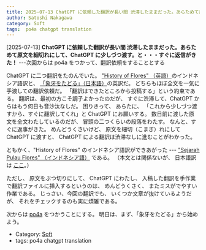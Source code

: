 ```yaml
---
title: 2025-07-13 ChatGPT に依頼した翻訳が長い間 渋滞したままだった。あらためて原文を細切れにして、ChatGPT に少しづつ渡す。と・・・すぐに返信がきた！ ---次回からは po4a をつかって、翻訳依頼をすることとする
author: Satoshi Nakagawa
category: Soft
tags:  po4a chatgpt translation
---
```


[2025-07-13] **ChatGPT に依頼した翻訳が長い間 渋滞したままだった。あらためて原文を細切れにして、ChatGPT に少しづつ渡す。と・・・すぐに返信がきた！**  ---次回からは po4a をつかって、翻訳依頼をすることとする

 ChatGPT に二つ翻訳をたのんでいた。
["History of Flores" （英語）](http://www.merapano.net/flores-web/history.html)のインドネシア語訳と、
[「象牙をたどる」（日本語）](http://www.merapano.net/~satoshi/anthrop/works/paper-0-md/rules.html)の英訳だ。
どちらもほぼ全文を一気に手渡しての翻訳依頼だ。
「翻訳はできたところから投稿する」という約束である。
翻訳は、最初の方こそ調子よかったのだが、
すぐに渋滞して、ChatGPT からはもう何日も音沙汰なしだ。
困りきって、
あらたに、
「これから少しづつ渡すから、すぐに翻訳してくれ」と ChatGPT にお願いする。
数日前に渡した原文を全文わたしているのだが、
冒頭の二つくらいの段落をわたす。
なんと、すぐに返事がきた。
めんどうくさいけど、
原文を細切（こまぎ）れにして ChatGPT に渡すと、
ChatGPT による翻訳は渋滞なしに進むことがわかった。

 ともかく、"History of Flores" のインドネシア語訳ができあがった ---
["Sejarah Pulau Flores" （インドネシア語）](http://www.merapano.net/flores-web/history.id.html) である。
（本文とは関係ないが、
日本語訳は
[ここ](http://www.merapano.net/flores-web/history.jp.html)。）

 ただし、
原文をぶつ切りにして、
ChatGPT にわたし、
入稿した翻訳を手作業で翻訳ファイルに挿入するというのは、
めんどうくさく、
またミスがでやすい作業である。
じっさい、今回の翻訳でも、
いくつか文章が抜けているようだが、
それをチェックするのも実に煩雑である。

 次からは [po4a](https://www.po4a.org/index.php.ja) をつかうことにする。
明日は、まず、「象牙をたどる」から始めよう。

- Category: [Soft](https://merapano.github.io/categories.html#Soft)
- tags:  po4a chatgpt translation
